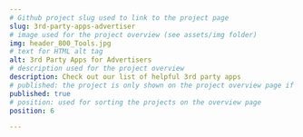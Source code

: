 ```yaml
---
# Github project slug used to link to the project page
slug: 3rd-party-apps-advertiser
# image used for the project overview (see assets/img folder)
img: header_800_Tools.jpg
# text for HTML alt tag
alt: 3rd Party Apps for Advertisers
# description used for the project overview
description: Check out our list of helpful 3rd party apps 
# published: the project is only shown on the project overview page if set to true
published: true
# position: used for sorting the projects on the overview page 
position: 6

---
```

